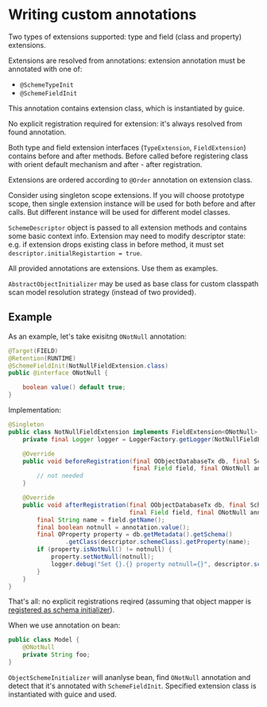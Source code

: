 # Writing custom annotations

Two types of extensions supported: type and field (class and property) extensions.

Extensions are resolved from annotations: extension annotation must be annotated with one of: 

* `@SchemeTypeInit` 
* `@SchemeFieldInit` 

This annotation contains extension class, which is instantiated by guice.

No explicit registration required for extension: it's always resolved from found annotation.

Both type and field extension interfaces (`TypeExtension`, `FieldExtension`) contains before and after methods.
Before called before registering class with orient default mechanism and after - after registration.

Extensions are ordered according to `@Order` annotation on extension class.

Consider using singleton scope extensions. If you will choose prototype scope, then single extension instance will be used for both before and after calls. But different instance will be used for different model classes.

`SchemeDescriptor` object is passed to all extension methods and contains some basic context info. 
Extension may need to modify descriptor state: e.g. if extension drops existing class in before method, it must set `descriptor.initialRegistartion = true`.

All provided annotations are extensions. Use them as examples.

`AbstractObjectInitializer` may be used as base class for custom classpath scan model resolution strategy
(instead of two provided).

## Example

As an example, let's take exisitng `ONotNull` annotation:

```java
@Target(FIELD)
@Retention(RUNTIME)
@SchemeFieldInit(NotNullFieldExtension.class)
public @interface ONotNull {

    boolean value() default true;
}
```

Implementation:

```java
@Singleton
public class NotNullFieldExtension implements FieldExtension<ONotNull> {
    private final Logger logger = LoggerFactory.getLogger(NotNullFieldExtension.class);

    @Override
    public void beforeRegistration(final OObjectDatabaseTx db, final SchemeDescriptor descriptor,
                                   final Field field, final ONotNull annotation) {
        // not needed
    }

    @Override
    public void afterRegistration(final OObjectDatabaseTx db, final SchemeDescriptor descriptor,
                                  final Field field, final ONotNull annotation) {
        final String name = field.getName();
        final boolean notnull = annotation.value();
        final OProperty property = db.getMetadata().getSchema()
                .getClass(descriptor.schemeClass).getProperty(name);
        if (property.isNotNull() != notnull) {
            property.setNotNull(notnull);
            logger.debug("Set {}.{} property notnull={}", descriptor.schemeClass, name, notnull);
        }
    }
}
```

That's all: no explicit registrations reqired (assuming that object mapper is [registered as schema initializer](objectscheme.md#setup)). 

When we use annotation on bean:

```java
public class Model {
    @ONotNull
    private String foo;
}
```

`ObjectSchemeInitializer` will ananlyse bean, find `ONotNull` annotation and detect that
it's annotated with `SchemeFieldInit`. Specified extension class is instantiated with guice and used.
